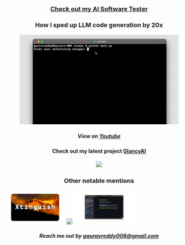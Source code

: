 <h3 align="center"><a href="https://youtu.be/PYhTg8f4q08">Check out my AI Software Tester</a></h3>

<h3 align="center">How I sped up LLM code generation by 20x</h3>

<p align="center"><a href="https://youtu.be/9T9ORFVy3v8?si=SXSk2Tj1suQImG3F"><img src="assets/acceleration.gif"></a></p>
<h5 align="center">View on <a href="https://youtu.be/9T9ORFVy3v8?si=SXSk2Tj1suQImG3F">Youtube</a></h5> 

<h4 align="center">Check out my latest project <a href="https://github.com/gauravreddy08/GlancyAI">GlancyAI</a></h4> 
<p align="center" ><a href="https://github.com/gauravreddy08/GlancyAI"><img src="assets/GlancyAI.gif"  width="70%"></a></p>

<h3 align="center">Other notable mentions</h3> 
<a href="https://github.com/gauravreddy08/Xtinguish"><img src="assets/xtinguish.png"  width="32%"></a>
<a href="https://github.com/gauravreddy08/pytorch-vision-transformer"><img src="assets/vitpytorch.png"  width="32%"></a>
<a href="https://github.com/gauravreddy08/food-vision"><img src="assets/foodvision.png"  width="32%"></a>



<h5 align="center">Reach me out by <a href="mailto:gauravreddy008@gmail.com">gauravreddy008@gmail.com</a></h5> 
